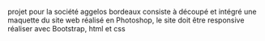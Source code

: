 projet pour la société aggelos bordeaux consiste à découpé et intégré une maquette du site web réalisé en Photoshop, le site doit être responsive réaliser avec Bootstrap, html et css
